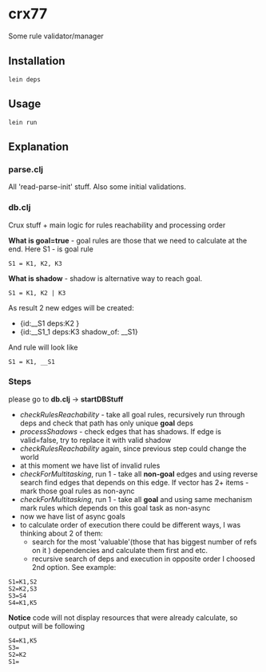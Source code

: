 # crx77

Some rule validator/manager

## Installation
```
lein deps
```
## Usage
```
lein run
```
## Explanation
### parse.clj
All 'read-parse-init' stuff. Also some initial validations.
### db.clj
Crux stuff + main logic for rules reachability and processing order

**What is goal=true** - goal rules are those that we need to calculate at the end. Here S1 - is goal rule
```
S1 = K1, K2, K3
```
**What is shadow** - shadow is alternative way to reach goal. 
```
S1 = K1, K2 | K3
```
As result 2 new edges will be created:
* {id:__S1  deps:K2 }
* {id:__S1_1  deps:K3   shadow_of: __S1}

And rule will look like
```
S1 = K1, __S1
```
### Steps
please go to **db.clj** -> **startDBStuff**
* *checkRulesReachability* - take all goal rules, recursively run through deps and check that path has only unique **goal** deps
* *processShadows* - check edges that has shadows. If edge is valid=false, try to replace it with valid shadow
* *checkRulesReachability* again, since previous step could change the world
* at this moment we have list of invalid rules
* *checkForMultitasking*, run 1 - take all **non-goal** edges and using reverse search find edges that depends on this edge. If vector has 2+ items - mark those goal rules as non-aync
* *checkForMultitasking*, run 1 - take all **goal** and using same mechanism mark rules which depends on this goal task as non-async
* now we have list of async goals
* to calculate order of execution there could be different ways, I was thinking about 2 of them:
    * search for the most 'valuable'(those that has biggest number of refs on it ) dependencies and calculate them first and etc.
    * recursive search of deps and execution in opposite order
I choosed 2nd option. See example:
```
S1=K1,S2
S2=K2,S3
S3=S4
S4=K1,K5
```
**Notice** code will not display resources that were already calculate, so output will be following
```
S4=K1,K5
S3=
S2=K2
S1=
```